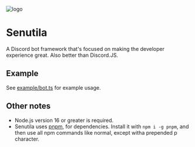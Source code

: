 ![logo](https://user-images.githubusercontent.com/46797041/128955250-ace7eb54-7ffb-47d5-980d-7b133a180f1f.png?width=512&height=512)
# Senutila

A Discord bot framework that's focused on making the developer experience great. Also better than Discord.JS.

## Example

See [example/bot.ts](https://github.com/edazpotato/senutila/blob/main/example/bot.ts) for example usage.

## Other notes

-   Node.js version 16 or greater is required.
-   Senutila uses [pnpm](https://pnpm.io/), for dependencies. Install it with `npm i -g pnpm`, and then use all npm commands like normal, except witha prepended p character.

